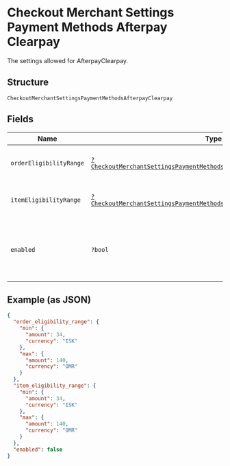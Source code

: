 
# Checkout Merchant Settings Payment Methods Afterpay Clearpay

The settings allowed for AfterpayClearpay.

## Structure

`CheckoutMerchantSettingsPaymentMethodsAfterpayClearpay`

## Fields

| Name | Type | Tags | Description | Getter | Setter |
|  --- | --- | --- | --- | --- | --- |
| `orderEligibilityRange` | [`?CheckoutMerchantSettingsPaymentMethodsAfterpayClearpayEligibilityRange`](../../doc/models/checkout-merchant-settings-payment-methods-afterpay-clearpay-eligibility-range.md) | Optional | A range of purchase price that qualifies. | getOrderEligibilityRange(): ?CheckoutMerchantSettingsPaymentMethodsAfterpayClearpayEligibilityRange | setOrderEligibilityRange(?CheckoutMerchantSettingsPaymentMethodsAfterpayClearpayEligibilityRange orderEligibilityRange): void |
| `itemEligibilityRange` | [`?CheckoutMerchantSettingsPaymentMethodsAfterpayClearpayEligibilityRange`](../../doc/models/checkout-merchant-settings-payment-methods-afterpay-clearpay-eligibility-range.md) | Optional | A range of purchase price that qualifies. | getItemEligibilityRange(): ?CheckoutMerchantSettingsPaymentMethodsAfterpayClearpayEligibilityRange | setItemEligibilityRange(?CheckoutMerchantSettingsPaymentMethodsAfterpayClearpayEligibilityRange itemEligibilityRange): void |
| `enabled` | `?bool` | Optional | Indicates whether the payment method is enabled for the account. | getEnabled(): ?bool | setEnabled(?bool enabled): void |

## Example (as JSON)

```json
{
  "order_eligibility_range": {
    "min": {
      "amount": 34,
      "currency": "ISK"
    },
    "max": {
      "amount": 140,
      "currency": "OMR"
    }
  },
  "item_eligibility_range": {
    "min": {
      "amount": 34,
      "currency": "ISK"
    },
    "max": {
      "amount": 140,
      "currency": "OMR"
    }
  },
  "enabled": false
}
```

